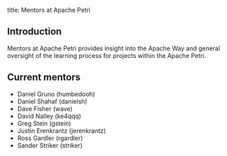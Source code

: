 title: Mentors at Apache Petri
<!-- Licensed under ALv2 -->

<script type="text/javascript">
location.href = location.href.replace(/^https?:\/\/[^\/]/, 'https://petri.apache.org/');
</script>

## Introduction

Mentors at Apache Petri provides insight into the Apache Way and general oversight of the learning process
for projects within the Apache Petri.

## Current mentors

- Daniel Gruno (humbedooh)
- Daniel Shahaf (danielsh)
- Dave Fisher (wave)
- David Nalley (ke4qqq)
- Greg Stein (gstein)
- Justin Erenkrantz (jerenkrantz)
- Ross Gardler (rgardler)
- Sander Striker (striker)
